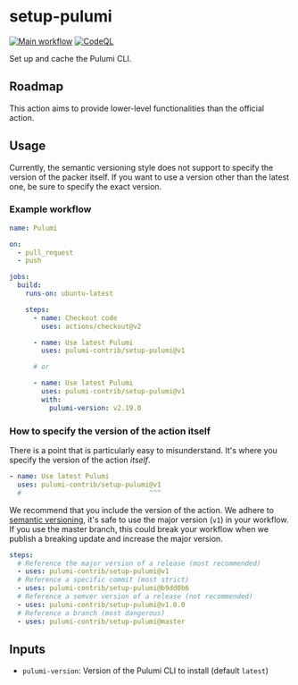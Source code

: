 # setup-pulumi

[![Main workflow](https://github.com/pulumi-contrib/setup-pulumi/workflows/Main%20workflow/badge.svg?branch=master)](https://github.com/pulumi-contrib/setup-pulumi/actions)
[![CodeQL](https://github.com/pulumi-contrib/setup-pulumi/workflows/CodeQL/badge.svg?branch=master)](https://github.com/pulumi-contrib/setup-pulumi/actions)

Set up and cache the Pulumi CLI.

## Roadmap

This action aims to provide lower-level functionalities than the official
action.

## Usage

Currently, the semantic versioning style does not support to specify the version
of the packer itself. ​If you want to use a version other than the latest one,
be sure to specify the exact version.

### Example workflow

```yml
name: Pulumi

on:
  - pull_request
  - push

jobs:
  build:
    runs-on: ubuntu-latest

    steps:
      - name: Checkout code
        uses: actions/checkout@v2

      - name: Use latest Pulumi
        uses: pulumi-contrib/setup-pulumi@v1

      # or

      - name: Use latest Pulumi
        uses: pulumi-contrib/setup-pulumi@v1
        with:
          pulumi-version: v2.19.0
```

### ​How to specify the version of the action itself

There is a point that is particularly easy to misunderstand. It's where you
specify the version of the action _itself_.

```yml
- name: Use latest Pulumi
  uses: pulumi-contrib/setup-pulumi@v1
  #                                ^^^
```

We recommend that you include the version of the action. We adhere to
[semantic versioning](https://semver.org), it's safe to use the major version
(`v1`) in your workflow. If you use the master branch, this could break your
workflow when we publish a breaking update and increase the major version.

```yml
steps:
  # Reference the major version of a release (most recommended)
  - uses: pulumi-contrib/setup-pulumi@v1
  # Reference a specific commit (most strict)
  - uses: pulumi-contrib/setup-pulumi@b9dd0b6
  # Reference a semver version of a release (not recommended)
  - uses: pulumi-contrib/setup-pulumi@v1.0.0
  # Reference a branch (most dangerous)
  - uses: pulumi-contrib/setup-pulumi@master
```

## Inputs

- `pulumi-version`: Version of the Pulumi CLI to install (default `latest`)
